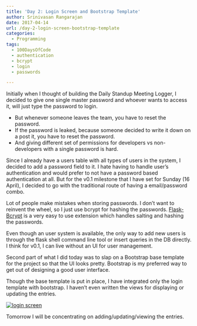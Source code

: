 ```yaml
---
title: 'Day 2: Login Screen and Bootstrap Template'
author: Srinivasan Rangarajan
date: 2017-04-14
url: /day-2-login-screen-bootstrap-template
categories:
  - Programming
tags:
  - 100DaysOfCode
  - authentication
  - bcrypt
  - login
  - passwords

---
```

Initially when I thought of building the Daily Standup Meeting Logger, I decided to give one single master password and whoever wants to access it, will just type the password to login.

<!--more-->

  * But whenever someone leaves the team, you have to reset the password.
  * If the password is leaked, because someone decided to write it down on a post it, you have to reset the password.
  * And giving different set of permissions for developers vs non-developers with a single password is hard.

Since I already have a users table with all types of users in the system, I decided to add a password field to it. I hate having to handle user&#8217;s authentication and would prefer to not have a password based authentication at all. But for the v0.1 milestone that I have set for Sunday (16 April), I decided to go with the traditional route of having a email/password combo.

Lot of people make mistakes when storing passwords. I don&#8217;t want to reinvent the wheel, so I just use bcrypt for hashing the passwords. [Flask-Bcrypt][1] is a very easy to use extension which handles salting and hashing the passwords.

Even though an user system is available, the only way to add new users is through the flask shell command line tool or insert queries in the DB directly. I think for v0.1, I can live without an UI for user management.

Second part of what I did today was to slap on a Bootstrap base template for the project so that the UI looks pretty. Bootstrap is my preferred way to get out of designing a good user interface.

Though the base template is put in place, I have integrated only the login template with bootstrap. I haven&#8217;t even written the views for displaying or updating the entries.

<a href="https://i1.wp.com/cnu.name/wp-content/uploads/sites/7/2017/04/login-screen.png" rel="attachment wp-att-110"><img class="aligncenter size-full wp-image-110" src="https://i1.wp.com/cnu.name/wp-content/uploads/sites/7/2017/04/login-screen.png?fit=874%2C756" alt="login screen" srcset="https://i1.wp.com/cnu.name/wp-content/uploads/sites/7/2017/04/login-screen.png?w=874 874w, https://i1.wp.com/cnu.name/wp-content/uploads/sites/7/2017/04/login-screen.png?resize=300%2C259 300w, https://i1.wp.com/cnu.name/wp-content/uploads/sites/7/2017/04/login-screen.png?resize=768%2C664 768w, https://i1.wp.com/cnu.name/wp-content/uploads/sites/7/2017/04/login-screen.png?resize=640%2C554 640w" sizes="(max-width: 874px) 100vw, 874px" data-recalc-dims="1" /></a>

Tomorrow I will be concentrating on adding/updating/viewing the entries.

 [1]: http://pythonhosted.org/Flask-Bcrypt/